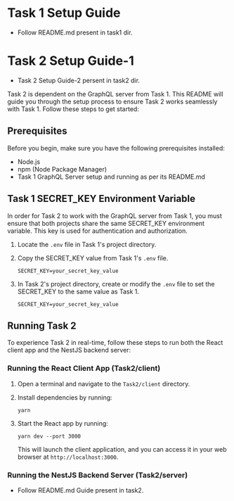 # Task 1 Setup Guide

- Follow README.md present in task1 dir.

# Task 2 Setup Guide-1

- Task 2 Setup Guide-2 persent in task2 dir.

Task 2 is dependent on the GraphQL server from Task 1. This README will guide you through the setup process to ensure Task 2 works seamlessly with Task 1. Follow these steps to get started:

## Prerequisites

Before you begin, make sure you have the following prerequisites installed:

- Node.js
- npm (Node Package Manager)
- Task 1 GraphQL Server setup and running as per its README.md

## Task 1 SECRET_KEY Environment Variable

In order for Task 2 to work with the GraphQL server from Task 1, you must ensure that both projects share the same SECRET_KEY environment variable. This key is used for authentication and authorization.

1. Locate the `.env` file in Task 1's project directory.
2. Copy the SECRET_KEY value from Task 1's `.env` file.

   ```
   SECRET_KEY=your_secret_key_value
   ```

3. In Task 2's project directory, create or modify the `.env` file to set the SECRET_KEY to the same value as Task 1.

   ```
   SECRET_KEY=your_secret_key_value
   ```

## Running Task 2

To experience Task 2 in real-time, follow these steps to run both the React client app and the NestJS backend server:

### Running the React Client App (Task2/client)

1. Open a terminal and navigate to the `Task2/client` directory.
2. Install dependencies by running:

   ```
   yarn
   ```

3. Start the React app by running:

   ```
   yarn dev --port 3000
   ```

   This will launch the client application, and you can access it in your web browser at `http://localhost:3000`.

### Running the NestJS Backend Server (Task2/server)

- Follow README.md Guide present in task2.